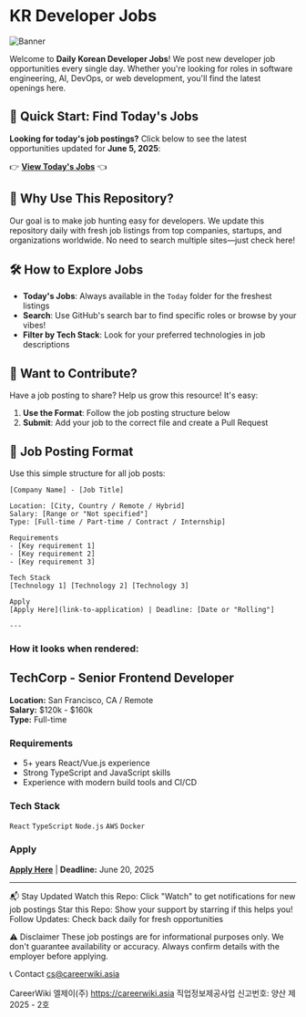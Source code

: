 # KR Developer Jobs

![Banner](https://placehold.co/1200x200?text=CareerWiki)

Welcome to **Daily Korean Developer Jobs**! We post new developer job opportunities every single day. Whether you're looking for roles in software engineering, AI, DevOps, or web development, you'll find the latest openings here.

## 📅 Quick Start: Find Today's Jobs

**Looking for today's job postings?** Click below to see the latest opportunities updated for **June 5, 2025**:

👉 **[View Today's Jobs](today.md)** 👈


## 🌟 Why Use This Repository?

Our goal is to make job hunting easy for developers. We update this repository daily with fresh job listings from top companies, startups, and organizations worldwide. No need to search multiple sites—just check here!


## 🛠️ How to Explore Jobs

- **Today's Jobs**: Always available in the `Today` folder for the freshest listings
- **Search**: Use GitHub's search bar to find specific roles or browse by your vibes!
- **Filter by Tech Stack**: Look for your preferred technologies in job descriptions


## 🤝 Want to Contribute?

Have a job posting to share? Help us grow this resource! It's easy:

1. **Use the Format**: Follow the job posting structure below
2. **Submit**: Add your job to the correct file and create a Pull Request


## 📝 Job Posting Format

Use this simple structure for all job posts:

```
[Company Name] - [Job Title]

Location: [City, Country / Remote / Hybrid]  
Salary: [Range or "Not specified"]  
Type: [Full-time / Part-time / Contract / Internship]  

Requirements
- [Key requirement 1]
- [Key requirement 2]
- [Key requirement 3]

Tech Stack
[Technology 1] [Technology 2] [Technology 3]

Apply
[Apply Here](link-to-application) | Deadline: [Date or "Rolling"]

---
```
### How it looks when rendered:

## TechCorp - Senior Frontend Developer

**Location:** San Francisco, CA / Remote  
**Salary:** $120k - $160k  
**Type:** Full-time  

### Requirements
- 5+ years React/Vue.js experience
- Strong TypeScript and JavaScript skills
- Experience with modern build tools and CI/CD

### Tech Stack
`React` `TypeScript` `Node.js` `AWS` `Docker`

### Apply
**[Apply Here](https://sample.com/careers/frontend-dev)** | **Deadline:** June 20, 2025

---

📬 Stay Updated
Watch this Repo: Click "Watch" to get notifications for new job postings
Star this Repo: Show your support by starring if this helps you!
Follow Updates: Check back daily for fresh opportunities

⚠️ Disclaimer
These job postings are for informational purposes only. We don't guarantee availability or accuracy. Always confirm details with the employer before applying.

📞 Contact
cs@careerwiki.asia

CareerWiki 엘제이(주) https://careerwiki.asia 
직업정보제공사업 신고번호: 양산 제2025 - 2호
